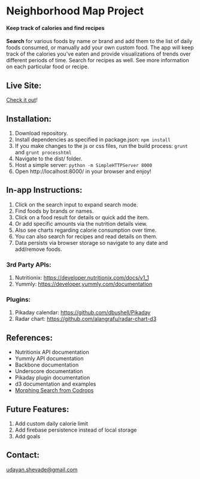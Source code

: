 # Neighborhood Map Project

#### Keep track of calories and find recipes

**Search** for various foods by name or brand and add them to the list of daily foods consumed, or manually add your own custom food. The app will keep track of the calories you've eaten and provide visualizations of trends over different periods of time. Search for recipes as well. See more information on each particular food or recipe.


## Live Site:

[Check it out](http://udayanshevade.github.io/Calorie-Tracker-App/)!

## Installation:

1. Download repository.
2. Install dependencies as specified in package.json: `npm install`
3. If you make changes to the js or css files, run the build process: `grunt` and `grunt processhtml`
4. Navigate to the dist/ folder.
5. Host a simple server: `python -m SimpleHTTPServer 8000`
7. Open http://localhost:8000/ in your browser and enjoy!

## In-app Instructions:

1. Click on the search input to expand search mode.
2. Find foods by brands or names.
3. Click on a food result for details or quick add the item.
4. Or add specific amounts via the nutrition details view.
5. Also see charts regarding calorie consumption over time.
6. You can also search for recipes and read details on them.
7. Data persists via browser storage so navigate to any date and add/remove foods.

### 3rd Party APIs:

1. Nutritionix: https://developer.nutritionix.com/docs/v1_1
2. Yummly: https://developer.yummly.com/documentation

### Plugins:

1. Pikaday calendar: https://github.com/dbushell/Pikaday
2. Radar chart: https://github.com/alangrafu/radar-chart-d3


## References:

- Nutritionix API documentation
- Yummly API documentation
- Backbone documentation
- Underscore documentation
- Pikaday plugin documentation
- d3 documentation and examples
- [Morphing Search from Codrops](http://tympanus.net/codrops/?p=21106)

## Future Features:

1. Add custom daily calorie limit
2. Add firebase persistence instead of local storage
3. Add goals

## Contact:

udayan.shevade@gmail.com